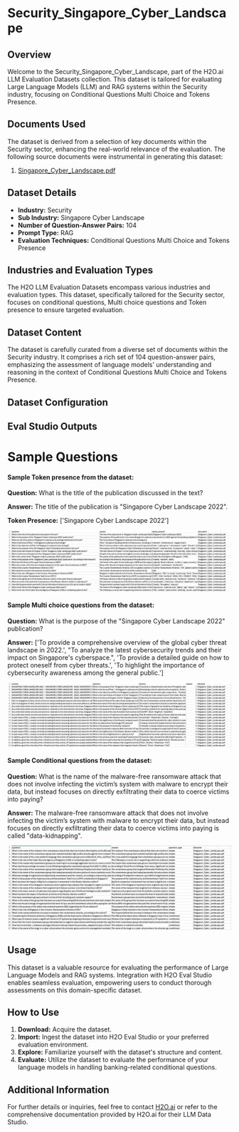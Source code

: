 # Security_Singapore_Cyber_Landscape

## Overview
Welcome to the Security_Singapore_Cyber_Landscape, part of the H2O.ai LLM Evaluation Datasets collection. This dataset is tailored for evaluating Large Language Models (LLM) and RAG systems within the Security industry, focusing on Conditional Questions Multi Choice and Tokens Presence.

## Documents Used
The dataset is derived from a selection of key documents within the Security sector, enhancing the real-world relevance of the evaluation. The following source documents were instrumental in generating this dataset:
1. [Singapore_Cyber_Landscape.pdf](https://github.com/h2oai/h2o-evals/blob/main/catalog/Security_Singapore_Cyber_Landscape/used_documents/Singapore_Cyber_Landscape.pdf)

## Dataset Details
- **Industry:** Security
- **Sub Industry:** Singapore Cyber Landscape
- **Number of Question-Answer Pairs:** 104
- **Prompt Type:** RAG
- **Evaluation Techniques:** Conditional Questions Multi Choice and Tokens Presence

## Industries and Evaluation Types
The H2O LLM Evaluation Datasets encompass various industries and evaluation types. This dataset, specifically tailored for the Security sector, focuses on conditional questions, Multi choice questions and Token presence to ensure targeted evaluation.

## Dataset Content
The dataset is carefully curated from a diverse set of documents within the Security industry. It comprises a rich set of 104 question-answer pairs, emphasizing the assessment of language models' understanding and reasoning in the context of Conditional Questions Multi Choice and Tokens Presence.

## Dataset Configuration

## Eval Studio Outputs

# Sample Questions

#### Sample Token presence from the dataset:

**Question:** What is the title of the publication discussed in the text?

**Answer:** The title of the publication is "Singapore Cyber Landscape 2022".

**Token Presence:** ['Singapore Cyber Landscape 2022']

![token_presence_image](https://github.com/h2oai/h2o-evals/blob/main/catalog/Security_Singapore_Cyber_Landscape/screenshots/tokens_present.png)

#### Sample Multi choice questions from the dataset:

**Question:** What is the purpose of the "Singapore Cyber Landscape 2022" publication?

**Answer:** ['To provide a comprehensive overview of the global cyber threat landscape in 2022.', "To analyze the latest cybersecurity trends and their impact on Singapore's cyberspace.", 'To provide a detailed guide on how to protect oneself from cyber threats.', 'To highlight the importance of cybersecurity awareness among the general public.']

![multi_choice_question_image](https://github.com/h2oai/h2o-evals/blob/main/catalog/Security_Singapore_Cyber_Landscape/screenshots/multi_choice.png)

#### Sample Conditional questions from the dataset:

**Question:** What is the name of the malware-free ransomware attack that does not involve infecting the victim’s system with malware to encrypt their data, but instead focuses on directly exfiltrating their data to coerce victims into paying?

**Answer:** The malware-free ransomware attack that does not involve infecting the victim’s system with malware to encrypt their data, but instead focuses on directly exfiltrating their data to coerce victims into paying is called "data-kidnapping".

![conditional_question_image](https://github.com/h2oai/h2o-evals/blob/main/catalog/Security_Singapore_Cyber_Landscape/screenshots/question_type.png)

## Usage

This dataset is a valuable resource for evaluating the performance of Large Language Models and RAG systems. Integration with H2O Eval Studio enables seamless evaluation, empowering users to conduct thorough assessments on this domain-specific dataset.

## How to Use

1. **Download:** Acquire the dataset.
2. **Import:** Ingest the dataset into H2O Eval Studio or your preferred evaluation environment.
3. **Explore:** Familiarize yourself with the dataset's structure and content.
4. **Evaluate:** Utilize the dataset to evaluate the performance of your language models in handling banking-related conditional questions.

## Additional Information

For further details or inquiries, feel free to contact [H2O.ai](https://www.h2o.ai/) or refer to the comprehensive documentation provided by H2O.ai for their LLM Data Studio.

